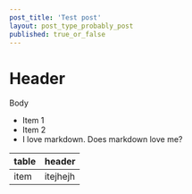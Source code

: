 ```yaml
---
post_title: 'Test post'
layout: post_type_probably_post
published: true_or_false
---
```

# Header
Body

* Item 1
* Item 2
* I love markdown. Does markdown love me?

| table | header   |
| ----- | -------- |
| item  | itejhejh |

